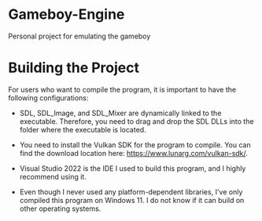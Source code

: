 # Gameboy-Engine
Personal project for emulating the gameboy 

# Building the Project

For users who want to compile the program, it is important to have the following
configurations:

 - SDL, SDL_Image, and SDL_Mixer are dynamically linked to the executable.
Therefore, you need to drag and drop the SDL DLLs into the folder where the
executable is located.

- You need to install the Vulkan SDK for the program to compile. You can find
the download location here: https://www.lunarg.com/vulkan-sdk/.

- Visual Studio 2022 is the IDE I used to build this program, and I highly
recommend using it.

- Even though I never used any platform-dependent libraries, I've only compiled
this program on Windows 11. I do not know if it can build on other operating
systems.